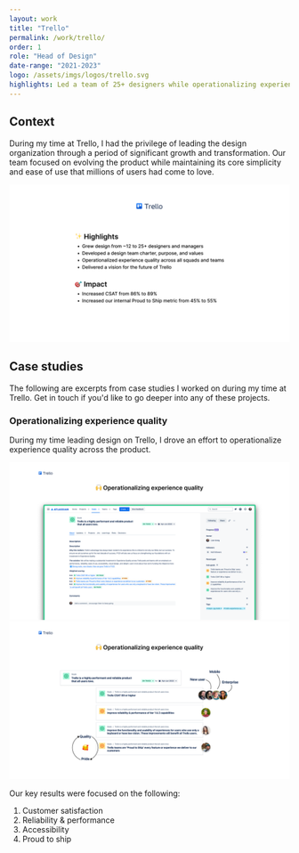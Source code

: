 ```yaml
---
layout: work
title: "Trello"
permalink: /work/trello/
order: 1
role: "Head of Design"
date-range: "2021-2023"
logo: /assets/imgs/logos/trello.svg
highlights: Led a team of 25+ designers while operationalizing experience quality across the organization.
---
```


## Context

During my time at Trello, I had the privilege of leading the design organization through a period of significant growth and transformation. Our team focused on evolving the product while maintaining its core simplicity and ease of use that millions of users had come to love.

<img src="/assets/work/trello/Trello01.png" alt="Trello highlights">

## Case studies
The following are excerpts from case studies I worked on during my time at Trello. Get in touch if you'd like to go deeper into any of these projects.

### Operationalizing experience quality
During my time leading design on Trello, I drove an effort to operationalize experience quality across the product. 

<img src="/assets/work/trello/Trello02.png" alt="Trello quality objective">
<img src="/assets/work/trello/Trello03.png" alt="Trello quality key results">

Our key results were focused on the following:
1. Customer satisfaction
2. Reliability & performance
3. Accessibility
4. Proud to ship
